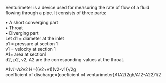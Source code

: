 Venturimeter  is a device used for measuring the rate of flow of a fluid
flowing through a pipe. It consists of three parts:

• A short converging part<br>
• Throat<br>
• Diverging part<br>
Let d1 = diameter at the inlet<br>
p1 = pressure at section 1<br>
v1 = velocity at section 1<br>
A1= area at section1<br>
d2, p2, v2, A2 are the corresponding values at the throat.

A1*v1=A2*v2
				H={(v2+v1)(v2-v1)}/2g<br>
coefficient of discharge=(coeficient of venturimeter)*A1*A2(2gh/A12-A22)1/2

